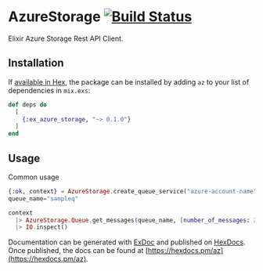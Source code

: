 # AzureStorage  [![Build Status](https://github.com/csokun/ex_azure_storage/workflows/CI/badge.svg?branch=master)](https://github.com/csokun/ex_azure_storage/actions?query=workflow%3ACI)

Elixir Azure Storage Rest API Client.

## Installation

If [available in Hex](https://hex.pm/docs/publish), the package can be installed
by adding `az` to your list of dependencies in `mix.exs`:

```elixir
def deps do
  [
    {:ex_azure_storage, "~> 0.1.0"}
  ]
end
```
## Usage

Common usage

```elixir
{:ok, context} = AzureStorage.create_queue_service("azure-account-name", "azure-account-key")
queue_name="sampleq"

context
  |> AzureStorage.Queue.get_messages(queue_name, [number_of_messages: 25, visibility_timeout: 60])
  |> IO.inspect()

```

Documentation can be generated with [ExDoc](https://github.com/elixir-lang/ex_doc)
and published on [HexDocs](https://hexdocs.pm). Once published, the docs can
be found at [https://hexdocs.pm/az](https://hexdocs.pm/az).
